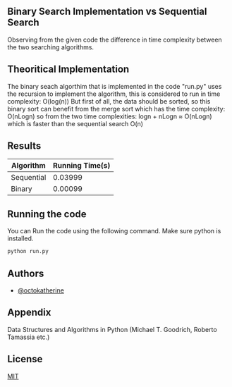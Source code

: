 ## Binary Search Implementation vs Sequential Search
Observing from the given code the difference in time complexity between the two searching algorithms.

## Theoritical Implementation

The binary seach algorthim that is implemented in the code "run.py" uses the recursion to implement the algorithm, this is considered to run in time complexity:
O(log(n))
But first of all, the data should be sorted, so this binary sort can benefit from the merge sort which has the time complexity:
O(nLogn)
so from the two time complexities:
logn + nLogn ≈ O(nLogn)
which is faster than the sequential search O(n)


## Results

| Algorithm | Running Time(s) |
| ------------- | ------------- |
| Sequential  | 0.03999 |
| Binary  | 0.00099 |

## Running the code

You can Run the code using the following command.
Make sure python is installed.
```bash
python run.py
```


## Authors

- [@octokatherine](https://www.github.com/basheerrjoub)



## Appendix

Data Structures and Algorithms in Python (Michael T. Goodrich, Roberto Tamassia etc.)


## License

[MIT](https://choosealicense.com/licenses/mit/)

